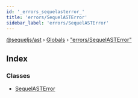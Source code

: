 ```yaml
---
id: '_errors_sequelasterror_'
title: 'errors/SequelASTError'
sidebar_label: 'errors/SequelASTError'
---
```


[@sequeljs/ast](../index.md) › [Globals](../globals.md) ›
["errors/SequelASTError"](_errors_sequelasterror_.md)

## Index

### Classes

- [SequelASTError](../classes/_errors_sequelasterror_.sequelasterror.md)
